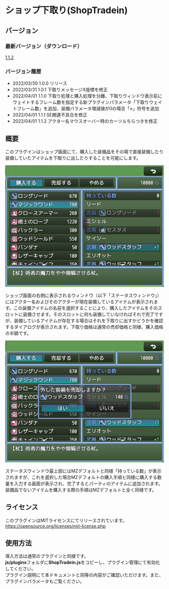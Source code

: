 # ショップ下取り(ShopTradein)

## バージョン
### 最新バージョン（ダウンロード）
[1.1.2](https://raw.githubusercontent.com/nz-prism/RPG-Maker-MZ/master/ShopTradein/js/plugins/ShopTradein.js)

### バージョン履歴
- 2022/03/30 1.0.0 リリース
- 2022/03/31 1.0.1 下取りメッセージX座標を修正
- 2022/04/01 1.1.0 下取り処理と購入処理を分離、下取りウィンドウ表示前にウェイトするフレーム数を指定する新プラグインパラメータ「下取りウェイトフレーム数」を追加、装備パラメータ増減値が0の場合「±」符号を追加
- 2022/04/01 1.1.1 SE関連不具合を修正
- 2022/04/01 1.1.2 アクター名マウスオーバー時のカーソルちらつきを修正

## 概要
このプラグインはショップ画面にて、購入した装備品をその場で直接装備したり装備していたアイテムを下取りに出したりすることを可能にします。

![ShopTradein](https://github.com/nz-prism/RPG-Maker-MZ/blob/master/ReadmeImages/ShopTradein1.png)

ショップ画面の右側に表示されるウィンドウ（以下「ステータスウィンドウ」）にはアクター名およびそのアクターが現在装備しているアイテムが表示されます。この装備アイテムの名前を選択することにより、購入したアイテムをそのスロットに装備させます。そのスロットに何も装備していなければそれで完了ですが、装備しているアイテムが存在する場合はそれを下取りに出すかどうかを確認するダイアログが表示されます。下取り価格は通常の売却価格と同様、購入価格の半額です。

![TradeinWindow](https://github.com/nz-prism/RPG-Maker-MZ/blob/master/ReadmeImages/ShopTradein2.png)

ステータスウィンドウ最上部にはMZデフォルトと同様「持っている数」が表示されますが、これを選択した場合MZデフォルトの購入手順と同様に購入する数量を入力する画面が表示され、完了するとパーティのアイテムに追加されます。
装備品でないアイテムを購入する際の手順はMZデフォルトと全く同様です。


## ライセンス
このプラグインはMITライセンスにてリリースされています。  
https://opensource.org/licenses/mit-license.php


## 使用方法
導入方法は通常のプラグインと同様です。  
**js/plugins**フォルダに**ShopTradein.js**をコピーし、プラグイン管理にて有効化してください。  
プラグイン説明にて本ドキュメントと同等の内容がご確認いただけます。また、プラグインパラメータもご覧ください。